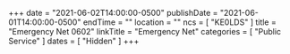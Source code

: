 +++
date = "2021-06-02T14:00:00-0500"
publishDate = "2021-06-01T14:00:00-0500"
endTime = ""
location = ""
ncs = [ "KE0LDS" ]
title = "Emergency Net 0602"
linkTitle = "Emergency Net"
categories = [ "Public Service" ]
dates = [ "Hidden" ]
+++

